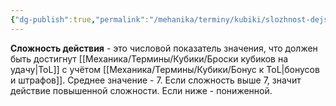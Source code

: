 ```yaml
---
{"dg-publish":true,"permalink":"/mehanika/terminy/kubiki/slozhnost-dejstviya/"}
---
```


**Сложность действия** - это числовой показатель значения, что должен быть достигнут [[Механика/Термины/Кубики/Броски кубиков на удачу\|ToL]] с учётом [[Механика/Термины/Кубики/Бонус к ToL\|бонусов и штрафов]]. Среднее значение - 7. Если сложность выше 7, значит действие повышенной сложности. Если ниже - пониженной. 